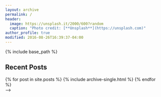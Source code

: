 ```yaml
---
layout: archive
permalink: /
header:
  image: https://unsplash.it/2000/600?random
  caption: "Photo credit: [**Unsplash**](https://unsplash.com)"
author_profile: true
modified: 2016-08-26T16:39:37-04:00
---
```


{% include base_path %}

<div class="grid__wrapper">
  <h2>Recent Posts</h2>
  {% for post in site.posts %}
    {% include archive-single.html %}
  {% endfor %}
</div>

<!--{% include base_path %}-->

<!--<div class="grid__wrapper">-->
<!--  <h2>Recent Posts</h2>-->
<!--  {% for post in site.categories.articles %} <!--limit: 5 %}-->-->
<!--    {% include archive-single.html %}-->
<!--  {% endfor %}-->
<!--</div>-->
